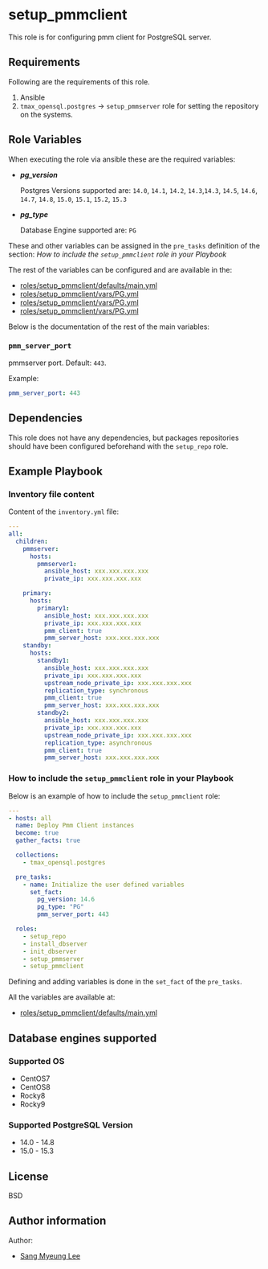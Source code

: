 # setup_pmmclient

This role is for configuring pmm client for PostgreSQL server.

## Requirements

Following are the requirements of this role.

1. Ansible
2. `tmax_opensql.postgres` -> `setup_pmmserver` role for setting the repository on
   the systems.

## Role Variables

When executing the role via ansible these are the required variables:

- **_pg_version_**

  Postgres Versions supported are: `14.0`, `14.1`, `14.2`, `14.3`,`14.3`, `14.5`, `14.6`, `14.7`, `14.8`, `15.0`, `15.1`, `15.2`, `15.3`

- **_pg_type_**

  Database Engine supported are: `PG`

These and other variables can be assigned in the `pre_tasks` definition of the
section: _How to include the `setup_pmmclient` role in your Playbook_

The rest of the variables can be configured and are available in the:

  * [roles/setup_pmmclient/defaults/main.yml](./defaults/main.yml)
  * [roles/setup_pmmclient/vars/PG.yml](./vars/main.yml)
  * [roles/setup_pmmclient/vars/PG.yml](./vars/PG_RedHat.yml)
  * [roles/setup_pmmclient/vars/PG.yml](./vars/PG_Debian.yml)

Below is the documentation of the rest of the main variables:

### `pmm_server_port`

pmmserver port. Default: `443`.

Example:

```yaml
pmm_server_port: 443
```

## Dependencies

This role does not have any dependencies, but packages repositories should have
been configured beforehand with the `setup_repo` role.

## Example Playbook

### Inventory file content

Content of the `inventory.yml` file:

```yaml
---
all:
  children:
    pmmserver:
      hosts:
        pmmserver1:
          ansible_host: xxx.xxx.xxx.xxx
          private_ip: xxx.xxx.xxx.xxx

    primary:
      hosts:
        primary1:
          ansible_host: xxx.xxx.xxx.xxx
          private_ip: xxx.xxx.xxx.xxx
          pmm_client: true
          pmm_server_host: xxx.xxx.xxx.xxx
    standby:
      hosts:
        standby1:
          ansible_host: xxx.xxx.xxx.xxx
          private_ip: xxx.xxx.xxx.xxx
          upstream_node_private_ip: xxx.xxx.xxx.xxx
          replication_type: synchronous
          pmm_client: true
          pmm_server_host: xxx.xxx.xxx.xxx
        standby2:
          ansible_host: xxx.xxx.xxx.xxx
          private_ip: xxx.xxx.xxx.xxx
          upstream_node_private_ip: xxx.xxx.xxx.xxx
          replication_type: asynchronous
          pmm_client: true
          pmm_server_host: xxx.xxx.xxx.xxx
```

### How to include the `setup_pmmclient` role in your Playbook

Below is an example of how to include the `setup_pmmclient` role:

```yaml
---
- hosts: all
  name: Deploy Pmm Client instances
  become: true
  gather_facts: true

  collections:
    - tmax_opensql.postgres

  pre_tasks:
    - name: Initialize the user defined variables
      set_fact:
        pg_version: 14.6
        pg_type: "PG"
        pmm_server_port: 443

  roles:
    - setup_repo
    - install_dbserver
    - init_dbserver
    - setup_pmmserver
    - setup_pmmclient
```

Defining and adding variables is done in the `set_fact` of the `pre_tasks`.

All the variables are available at:

  * [roles/setup_pmmclient/defaults/main.yml](./defaults/main.yml)

## Database engines supported
### Supported OS
- CentOS7
- CentOS8
- Rocky8
- Rocky9

### Supported PostgreSQL Version
- 14.0 - 14.8
- 15.0 - 15.3

## License

BSD

## Author information

Author:
  * [Sang Myeung Lee](https://github.com/sungmu1)
